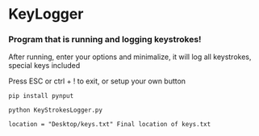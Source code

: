 # KeyLogger

### Program that is running and logging keystrokes!

After running, enter your options and minimalize, it will log all keystrokes, special keys included

Press ESC or ctrl + ! to exit, or setup your own button

```pip install pynput```

```python KeyStrokesLogger.py```

``location = "Desktop/keys.txt"
Final location of keys.txt``
